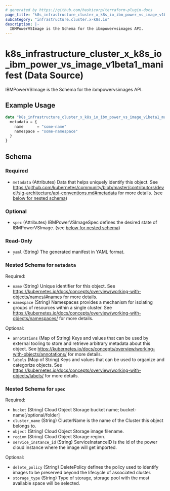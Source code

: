 ```yaml
---
# generated by https://github.com/hashicorp/terraform-plugin-docs
page_title: "k8s_infrastructure_cluster_x_k8s_io_ibm_power_vs_image_v1beta1_manifest Data Source - terraform-provider-k8s"
subcategory: "infrastructure.cluster.x-k8s.io"
description: |-
  IBMPowerVSImage is the Schema for the ibmpowervsimages API.
---
```


# k8s_infrastructure_cluster_x_k8s_io_ibm_power_vs_image_v1beta1_manifest (Data Source)

IBMPowerVSImage is the Schema for the ibmpowervsimages API.

## Example Usage

```terraform
data "k8s_infrastructure_cluster_x_k8s_io_ibm_power_vs_image_v1beta1_manifest" "example" {
  metadata = {
    name      = "some-name"
    namespace = "some-namespace"
  }
}
```

<!-- schema generated by tfplugindocs -->
## Schema

### Required

- `metadata` (Attributes) Data that helps uniquely identify this object. See https://github.com/kubernetes/community/blob/master/contributors/devel/sig-architecture/api-conventions.md#metadata for more details. (see [below for nested schema](#nestedatt--metadata))

### Optional

- `spec` (Attributes) IBMPowerVSImageSpec defines the desired state of IBMPowerVSImage. (see [below for nested schema](#nestedatt--spec))

### Read-Only

- `yaml` (String) The generated manifest in YAML format.

<a id="nestedatt--metadata"></a>
### Nested Schema for `metadata`

Required:

- `name` (String) Unique identifier for this object. See https://kubernetes.io/docs/concepts/overview/working-with-objects/names/#names for more details.
- `namespace` (String) Namespaces provides a mechanism for isolating groups of resources within a single cluster. See https://kubernetes.io/docs/concepts/overview/working-with-objects/namespaces/ for more details.

Optional:

- `annotations` (Map of String) Keys and values that can be used by external tooling to store and retrieve arbitrary metadata about this object. See https://kubernetes.io/docs/concepts/overview/working-with-objects/annotations/ for more details.
- `labels` (Map of String) Keys and values that can be used to organize and categorize objects. See https://kubernetes.io/docs/concepts/overview/working-with-objects/labels/ for more details.


<a id="nestedatt--spec"></a>
### Nested Schema for `spec`

Required:

- `bucket` (String) Cloud Object Storage bucket name; bucket-name[/optional/folder]
- `cluster_name` (String) ClusterName is the name of the Cluster this object belongs to.
- `object` (String) Cloud Object Storage image filename.
- `region` (String) Cloud Object Storage region.
- `service_instance_id` (String) ServiceInstanceID is the id of the power cloud instance where the image will get imported.

Optional:

- `delete_policy` (String) DeletePolicy defines the policy used to identify images to be preserved beyond the lifecycle of associated cluster.
- `storage_type` (String) Type of storage, storage pool with the most available space will be selected.
